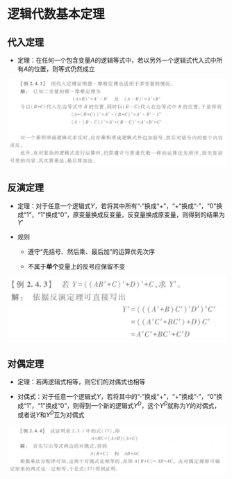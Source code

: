 # 逻辑代数基本定理

## 代入定理
- 定理：在任何一个包含变量$A$的逻辑等式中，若以另外一个逻辑式代入式中所有$A$的位置，则等式仍然成立

![Alt text](image-4.png)

## 反演定理
- 定理：对于任意一个逻辑式$Y$，若将其中所有“$\cdot$”换成“$+$”，“$+$”换成“$\cdot$”，“$0$”换成“$1$”，“$1$”换成“$0$”，原变量换成反变量，反变量换成原变量，则得到的结果为$Y'$

- 规则
    - 遵守“先括号、然后乘、最后加”的运算优先次序

    - 不属于**单个**变量上的反号应保留不变

![Alt text](image-5.png)

## 对偶定理
- 定理：若两逻辑式相等，则它们的对偶式也相等

- 对偶式：对于任意一个逻辑式$Y$，若将其中的“$\cdot$”换成“$+$”，“$+$”换成“$\cdot$”，“$0$”换成“$1$”，“$1$”换成“$0$”，则得到一个新的逻辑式$Y^D$，这个$Y^D$就称为$Y$的对偶式，或者说$Y$和$Y^D$互为对偶式

![Alt text](image-6.png)
